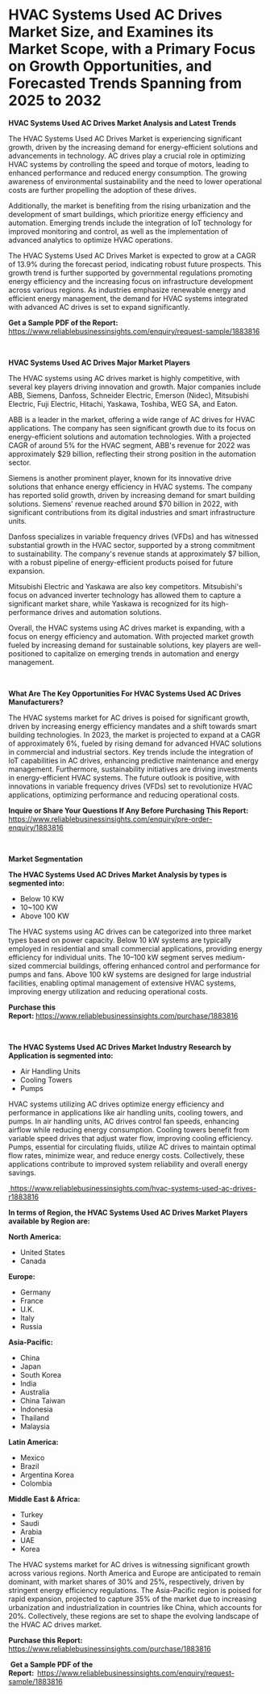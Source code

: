 <p><h1>HVAC Systems Used AC Drives Market Size, and Examines its Market Scope, with a Primary Focus on Growth Opportunities, and Forecasted Trends Spanning from 2025 to 2032</h1></p><p><strong>HVAC Systems Used AC Drives Market Analysis and Latest Trends</strong></p>
<p><p>The HVAC Systems Used AC Drives Market is experiencing significant growth, driven by the increasing demand for energy-efficient solutions and advancements in technology. AC drives play a crucial role in optimizing HVAC systems by controlling the speed and torque of motors, leading to enhanced performance and reduced energy consumption. The growing awareness of environmental sustainability and the need to lower operational costs are further propelling the adoption of these drives.</p><p>Additionally, the market is benefiting from the rising urbanization and the development of smart buildings, which prioritize energy efficiency and automation. Emerging trends include the integration of IoT technology for improved monitoring and control, as well as the implementation of advanced analytics to optimize HVAC operations. </p><p>The HVAC Systems Used AC Drives Market is expected to grow at a CAGR of 13.9% during the forecast period, indicating robust future prospects. This growth trend is further supported by governmental regulations promoting energy efficiency and the increasing focus on infrastructure development across various regions. As industries emphasize renewable energy and efficient energy management, the demand for HVAC systems integrated with advanced AC drives is set to expand significantly.</p></p>
<p><strong>Get a Sample PDF of the Report:&nbsp;</strong> <a href="https://www.reliablebusinessinsights.com/enquiry/request-sample/1883816?utm_campaign=3547&utm_medium=2&utm_source=Github&utm_content=ia&utm_term=12042025&utm_id=hvac-systems-used-ac-drives">https://www.reliablebusinessinsights.com/enquiry/request-sample/1883816</a></p>
<p>&nbsp;</p>
<p><strong>HVAC Systems Used AC Drives Major Market Players</strong></p>
<p><p>The HVAC systems using AC drives market is highly competitive, with several key players driving innovation and growth. Major companies include ABB, Siemens, Danfoss, Schneider Electric, Emerson (Nidec), Mitsubishi Electric, Fuji Electric, Hitachi, Yaskawa, Toshiba, WEG SA, and Eaton.</p><p>ABB is a leader in the market, offering a wide range of AC drives for HVAC applications. The company has seen significant growth due to its focus on energy-efficient solutions and automation technologies. With a projected CAGR of around 5% for the HVAC segment, ABB's revenue for 2022 was approximately $29 billion, reflecting their strong position in the automation sector.</p><p>Siemens is another prominent player, known for its innovative drive solutions that enhance energy efficiency in HVAC systems. The company has reported solid growth, driven by increasing demand for smart building solutions. Siemens' revenue reached around $70 billion in 2022, with significant contributions from its digital industries and smart infrastructure units.</p><p>Danfoss specializes in variable frequency drives (VFDs) and has witnessed substantial growth in the HVAC sector, supported by a strong commitment to sustainability. The company's revenue stands at approximately $7 billion, with a robust pipeline of energy-efficient products poised for future expansion.</p><p>Mitsubishi Electric and Yaskawa are also key competitors. Mitsubishi's focus on advanced inverter technology has allowed them to capture a significant market share, while Yaskawa is recognized for its high-performance drives and automation solutions.</p><p>Overall, the HVAC systems using AC drives market is expanding, with a focus on energy efficiency and automation. With projected market growth fueled by increasing demand for sustainable solutions, key players are well-positioned to capitalize on emerging trends in automation and energy management.</p></p>
<p>&nbsp;</p>
<p><strong>What Are The Key Opportunities For HVAC Systems Used AC Drives Manufacturers?</strong></p>
<p><p>The HVAC systems market for AC drives is poised for significant growth, driven by increasing energy efficiency mandates and a shift towards smart building technologies. In 2023, the market is projected to expand at a CAGR of approximately 6%, fueled by rising demand for advanced HVAC solutions in commercial and industrial sectors. Key trends include the integration of IoT capabilities in AC drives, enhancing predictive maintenance and energy management. Furthermore, sustainability initiatives are driving investments in energy-efficient HVAC systems. The future outlook is positive, with innovations in variable frequency drives (VFDs) set to revolutionize HVAC applications, optimizing performance and reducing operational costs.</p></p>
<p><strong>Inquire or Share Your Questions If Any Before Purchasing This Report:</strong> <a href="https://www.reliablebusinessinsights.com/enquiry/pre-order-enquiry/1883816?utm_campaign=3547&utm_medium=2&utm_source=Github&utm_content=ia&utm_term=12042025&utm_id=hvac-systems-used-ac-drives">https://www.reliablebusinessinsights.com/enquiry/pre-order-enquiry/1883816</a></p>
<p>&nbsp;</p>
<p><strong>Market Segmentation</strong></p>
<p><strong>The HVAC Systems Used AC Drives Market Analysis by types is segmented into:</strong></p>
<p><ul><li>Below 10 KW</li><li>10~100 KW</li><li>Above 100 KW</li></ul></p>
<p><p>The HVAC systems using AC drives can be categorized into three market types based on power capacity. Below 10 kW systems are typically employed in residential and small commercial applications, providing energy efficiency for individual units. The 10–100 kW segment serves medium-sized commercial buildings, offering enhanced control and performance for pumps and fans. Above 100 kW systems are designed for large industrial facilities, enabling optimal management of extensive HVAC systems, improving energy utilization and reducing operational costs.</p></p>
<p><strong>Purchase this Report:&nbsp;</strong><a href="https://www.reliablebusinessinsights.com/purchase/1883816?utm_campaign=3547&utm_medium=2&utm_source=Github&utm_content=ia&utm_term=12042025&utm_id=hvac-systems-used-ac-drives">https://www.reliablebusinessinsights.com/purchase/1883816</a></p>
<p>&nbsp;</p>
<p><strong>The HVAC Systems Used AC Drives Market Industry Research by Application is segmented into:</strong></p>
<p><ul><li>Air Handling Units</li><li>Cooling Towers</li><li>Pumps</li></ul></p>
<p><p>HVAC systems utilizing AC drives optimize energy efficiency and performance in applications like air handling units, cooling towers, and pumps. In air handling units, AC drives control fan speeds, enhancing airflow while reducing energy consumption. Cooling towers benefit from variable speed drives that adjust water flow, improving cooling efficiency. Pumps, essential for circulating fluids, utilize AC drives to maintain optimal flow rates, minimize wear, and reduce energy costs. Collectively, these applications contribute to improved system reliability and overall energy savings.</p></p>
<p><a href="https://www.reliablebusinessinsights.com/hvac-systems-used-ac-drives-r1883816?utm_campaign=3547&utm_medium=2&utm_source=Github&utm_content=ia&utm_term=12042025&utm_id=hvac-systems-used-ac-drives">&nbsp;https://www.reliablebusinessinsights.com/hvac-systems-used-ac-drives-r1883816</a></p>
<p><strong>In terms of Region, the HVAC Systems Used AC Drives Market Players available by Region are:</strong></p>
<p>
    <p> <strong> North America: </strong>
        <ul>
            <li>United States</li>
            <li>Canada</li>
        </ul>
        </p> 
    <p> <strong> Europe: </strong>
        <ul>
            <li>Germany</li>
            <li>France</li>
            <li>U.K.</li>
            <li>Italy</li>
            <li>Russia</li>
        </ul>
        </p> 
    <p> <strong> Asia-Pacific: </strong>
        <ul>
            <li>China</li>
            <li>Japan</li>
            <li>South Korea</li>
            <li>India</li>
            <li>Australia</li>
            <li>China Taiwan</li>
            <li>Indonesia</li>
            <li>Thailand</li>
            <li>Malaysia</li>
        </ul>
        </p> 
    <p> <strong> Latin America: </strong>
        <ul>
            <li>Mexico</li>
            <li>Brazil</li>
            <li>Argentina Korea</li>
            <li>Colombia</li>
        </ul>
        </p> 
    <p> <strong> Middle East & Africa: </strong>
        <ul>
            <li>Turkey</li>
            <li>Saudi</li>
            <li>Arabia</li>
            <li>UAE</li>
            <li>Korea</li>
        </ul>
    </p>
    </p>
<p><p>The HVAC systems market for AC drives is witnessing significant growth across various regions. North America and Europe are anticipated to remain dominant, with market shares of 30% and 25%, respectively, driven by stringent energy efficiency regulations. The Asia-Pacific region is poised for rapid expansion, projected to capture 35% of the market due to increasing urbanization and industrialization in countries like China, which accounts for 20%. Collectively, these regions are set to shape the evolving landscape of the HVAC AC drives market.</p></p>
<p><strong>Purchase this Report: </strong><a href="https://www.reliablebusinessinsights.com/purchase/1883816?utm_campaign=3547&utm_medium=2&utm_source=Github&utm_content=ia&utm_term=12042025&utm_id=hvac-systems-used-ac-drives">https://www.reliablebusinessinsights.com/purchase/1883816</a></p>
<p>&nbsp;<strong>Get a Sample PDF of the Report:&nbsp;&nbsp;</strong><a href="https://www.reliablebusinessinsights.com/enquiry/request-sample/1883816?utm_campaign=3547&utm_medium=2&utm_source=Github&utm_content=ia&utm_term=12042025&utm_id=hvac-systems-used-ac-drives">https://www.reliablebusinessinsights.com/enquiry/request-sample/1883816</a></p>
<p><strong></strong></p>
<p><p></p><p></p><p></p></p>